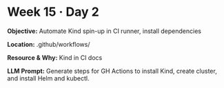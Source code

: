 # Week 15 · Day 2

**Objective:** Automate Kind spin-up in CI runner, install dependencies

**Location:** .github/workflows/

**Resource & Why:** Kind in CI docs

**LLM Prompt:** Generate steps for GH Actions to install Kind, create cluster, and install Helm and kubectl.
